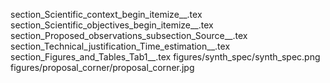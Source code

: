 section_Scientific_context_begin_itemize__.tex
section_Scientific_objectives_begin_itemize__.tex
section_Proposed_observations_subsection_Source__.tex
section_Technical_justification_Time_estimation__.tex
section_Figures_and_Tables_Tab1__.tex
figures/synth_spec/synth_spec.png
figures/proposal_corner/proposal_corner.jpg
